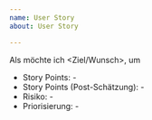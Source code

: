 ```yaml
---
name: User Story
about: User Story

---
```


Als <Rolle> möchte ich <Ziel/Wunsch>, um <Nutzen>

* Story Points: -
* Story Points (Post-Schätzung): -
* Risiko: -
* Priorisierung: -
